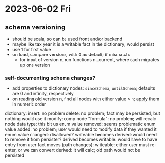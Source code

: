 # 2023-06-02 Fri

## schema versioning

- should be scala, so can be used front and/or backend
- maybe like tax year it is a writable fact in the dictionary; would persist
- use 1 for first value
- on load, compare versions, with 0 as default; if mismatch:
    - for input of version n, run functions n...current, where each migrates up one version

### self-documenting schema changes?

- add properties to dictionary nodes: `sinceSchema`, `untilSchema`; defaults are 0 and infinity, respectively
- on reading old version n, find all nodes with either value > n; apply them in numeric order


dictionary:
insert: no problem
delete: no problem; fact may be persisted, but nothing would use it
modify:
  comp node "formula": no problem; will recalc
  node data type: this bit us
  enum value removed: seems problematic
  enum value added: no problem; user would need to modify data if they wanted it
  enum value changed: disallowed?
  writeable becomes derived: would need to remove it from persister?
  derived becomes writable: would have to have entry from user
  fact moves (path changes): 
    writeable: either user must re-enter, or we can convert
    derived: it will calc; old path would not be persisted